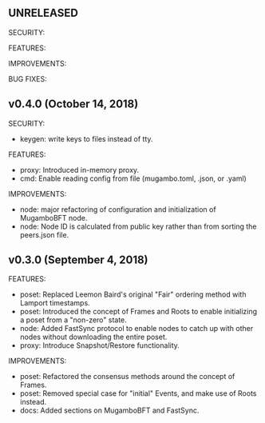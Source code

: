 ## UNRELEASED

SECURITY:

FEATURES:

IMPROVEMENTS:

BUG FIXES:

## v0.4.0 (October 14, 2018)

SECURITY:

- keygen: write keys to files instead of tty.

FEATURES:

- proxy: Introduced in-memory proxy.
- cmd: Enable reading config from file (mugambo.toml, .json, or .yaml)

IMPROVEMENTS:

- node: major refactoring of configuration and initialization of MugamboBFT node.
- node: Node ID is calculated from public key rather than from sorting the
  peers.json file.

## v0.3.0 (September 4, 2018)

FEATURES:

- poset: Replaced Leemon Baird's original "Fair" ordering method with
  Lamport timestamps.
- poset: Introduced the concept of Frames and Roots to enable initializing a
  poset from a "non-zero" state.
- node: Added FastSync protocol to enable nodes to catch up with other nodes
  without downloading the entire poset.
- proxy: Introduce Snapshot/Restore functionality.

IMPROVEMENTS:

- poset: Refactored the consensus methods around the concept of Frames.
- poset: Removed special case for "initial" Events, and make use of Roots
  instead.
- docs: Added sections on MugamboBFT and FastSync.
